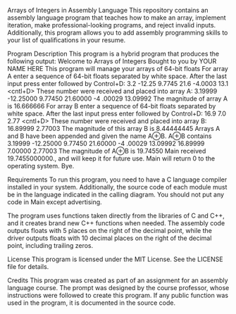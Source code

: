Arrays of Integers in Assembly Language
This repository contains an assembly language program that teaches how to make an array, implement iteration, make professional-looking programs, and reject invalid inputs. Additionally, this program allows you to add assembly programming skills to your list of qualifications in your resume.

Program Description
This program is a hybrid program that produces the following output:
Welcome to Arrays of Integers
Bought to you by YOUR NAME HERE
This program will manage your arrays of 64-bit floats
For array A enter a sequence of 64-bit floats separated by white space.
After the last input press enter followed by Control+D:
3.2
-12.25
9.7745
21.6
-4.0003
13.1 <enter> <cntl+D>
These number were received and placed into array A:
3.19999 -12.25000 9.77450 21.60000 -4 .00029 13.09992
The magnitude of array A is 16.666666
For array B enter a sequence of 64-bit floats separated by white space.
After the last input press enter followed by Control+D:
16.9
7.0
2.77 <enter> <cntl+D>
These number were received and placed into array B:
16.89999 2.77003
The magnitude of this array B is 8.44444445
Arrays A and B have been appended and given the name A⊕B.
A⊕B contains
3.19999 -12.25000 9.77450 21.60000 -4 .00029 13.09992 16.89999 7.00000
2.77003
The magnitude of A⊕B is 19.74550
Main received 19.7455000000., and will keep it for future use.
Main will return 0 to the operating system. Bye.

Requirements
To run this program, you need to have a C language compiler installed in your system. Additionally, the source code of each module must be in the language indicated in the calling diagram. You should not put any code in Main except advertising.

The program uses functions taken directly from the libraries of C and C++, and it creates brand new C++ functions when needed. The assembly code outputs floats with 5 places on the right of the decimal point, while the driver outputs floats with 10 decimal places on the right of the decimal point, including trailing zeros.

License
This program is licensed under the MIT License. See the LICENSE file for details.

Credits
This program was created as part of an assignment for an assembly language course. The prompt was designed by the course professor, whose instructions were followed to create this program. If any public function was used in the program, it is documented in the source code.
